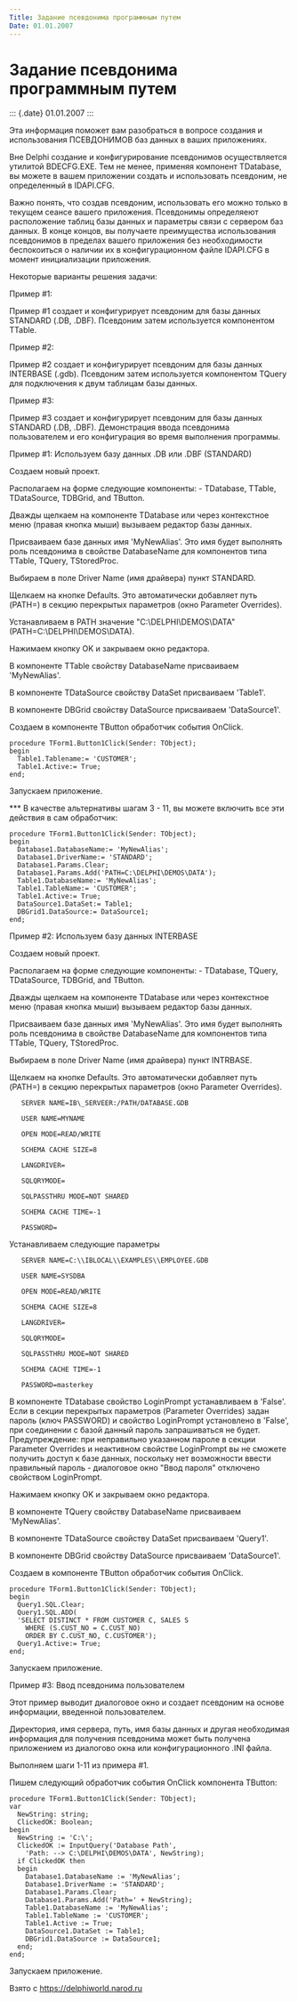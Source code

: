 ```yaml
---
Title: Задание псевдонима программным путем
Date: 01.01.2007
---
```



Задание псевдонима программным путем
====================================

::: {.date}
01.01.2007
:::

Эта информация поможет вам разобраться в вопросе создания и
использования ПСЕВДОНИМОВ баз данных в ваших приложениях.

Вне Delphi создание и конфигурирование псевдонимов осуществляется
утилитой BDECFG.EXE. Тем не менее, применяя компонент TDatabase, вы
можете в вашем приложении создать и использовать псевдоним, не
определенный в IDAPI.CFG.

Важно понять, что создав псевдоним, использовать его можно только в
текущем сеансе вашего приложения. Псевдонимы определяеют расположение
таблиц базы данных и параметры связи с сервером баз данных. В конце
концов, вы получаете преимущества использования псевдонимов в пределах
вашего приложения без необходимости беспокоиться о наличии их в
конфигурационном файле IDAPI.CFG в момент инициализации приложения.

Некоторые варианты решения задачи:

Пример \#1:

Пример \#1 создает и конфигурирует псевдоним для базы данных STANDARD
(.DB, .DBF). Псевдоним затем используется компонентом TTable.

Пример \#2:

Пример \#2 создает и конфигурирует псевдоним для базы данных INTERBASE
(.gdb). Псевдоним затем используется компонентом TQuery для подключения
к двум таблицам базы данных.

Пример \#3:

Пример \#3 создает и конфигурирует псевдоним для базы данных STANDARD
(.DB, .DBF). Демонстрация ввода псевдонима пользователем и его
конфигурация во время выполнения программы.

Пример \#1: Используем базу данных .DB или .DBF (STANDARD)

Создаем новый проект.

Располагаем на форме следующие компоненты: - TDatabase, TTable,
TDataSource, TDBGrid, and TButton.

Дважды щелкаем на компоненте TDatabase или через контекстное меню
(правая кнопка мыши) вызываем редактор базы данных.

Присваиваем базе данных имя \'MyNewAlias\'. Это имя будет выполнять роль
псевдонима в свойстве DatabaseName для компонентов типа TTable, TQuery,
TStoredProc.

Выбираем в поле Driver Name (имя драйвера) пункт STANDARD.

Щелкаем на кнопке Defaults. Это автоматически добавляет путь (PATH=) в
секцию перекрытых параметров (окно Parameter Overrides).

Устанавливаем в PATH значение "C:\\DELPHI\\DEMOS\\DATA"
(PATH=C:\\DELPHI\\DEMOS\\DATA).

Нажимаем кнопку OK и закрываем окно редактора.

В компоненте TTable свойству DatabaseName присваиваем \'MyNewAlias\'.

В компоненте TDataSource свойству DataSet присваиваем \'Table1\'.

В компоненте DBGrid свойству DataSource присваиваем \'DataSource1\'.

Создаем в компоненте TButton обработчик события OnClick.

    procedure TForm1.Button1Click(Sender: TObject);
    begin
      Table1.Tablename:= 'CUSTOMER';
      Table1.Active:= True;
    end;

Запускаем приложение.

\*\*\* В качестве альтернативы шагам 3 - 11, вы можете включить все эти
действия в сам обработчик:

    procedure TForm1.Button1Click(Sender: TObject);
    begin
      Database1.DatabaseName:= 'MyNewAlias';
      Database1.DriverName:= 'STANDARD';
      Database1.Params.Clear;
      Database1.Params.Add('PATH=C:\DELPHI\DEMOS\DATA');
      Table1.DatabaseName:= 'MyNewAlias';
      Table1.TableName:= 'CUSTOMER';
      Table1.Active:= True;
      DataSource1.DataSet:= Table1;
      DBGrid1.DataSource:= DataSource1;
    end;

Пример \#2: Используем базу данных INTERBASE

Создаем новый проект.

Располагаем на форме следующие компоненты: - TDatabase, TQuery,
TDataSource, TDBGrid, and TButton.

Дважды щелкаем на компоненте TDatabase или через контекстное меню
(правая кнопка мыши) вызываем редактор базы данных.

Присваиваем базе данных имя \'MyNewAlias\'. Это имя будет выполнять роль
псевдонима в свойстве DatabaseName для компонентов типа TTable, TQuery,
TStoredProc.

Выбираем в поле Driver Name (имя драйвера) пункт INTRBASE.

Щелкаем на кнопке Defaults. Это автоматически добавляет путь (PATH=) в
секцию перекрытых параметров (окно Parameter Overrides).

       SERVER NAME=IB\_SERVEER:/PATH/DATABASE.GDB

       USER NAME=MYNAME

       OPEN MODE=READ/WRITE

       SCHEMA CACHE SIZE=8

       LANGDRIVER=

       SQLQRYMODE=

       SQLPASSTHRU MODE=NOT SHARED

       SCHEMA CACHE TIME=-1

       PASSWORD=

Устанавливаем следующие параметры

       SERVER NAME=C:\\IBLOCAL\\EXAMPLES\\EMPLOYEE.GDB

       USER NAME=SYSDBA

       OPEN MODE=READ/WRITE

       SCHEMA CACHE SIZE=8

       LANGDRIVER=

       SQLQRYMODE=

       SQLPASSTHRU MODE=NOT SHARED

       SCHEMA CACHE TIME=-1

       PASSWORD=masterkey

В компоненте TDatabase свойство LoginPrompt устанавливаем в \'False\'.
Если в секции перекрытых параметров (Parameter Overrides) задан пароль
(ключ PASSWORD) и свойство LoginPrompt установлено в \'False\', при
соединении с базой данный пароль запрашиваться не будет. Предупреждение:
при неправильно указанном пароле в секции Parameter Overrides и
неактивном свойстве LoginPrompt вы не сможете получить доступ к базе
данных, поскольку нет возможности ввести правильный пароль - диалоговое
окно \"Ввод пароля\" отключено свойством LoginPrompt.

Нажимаем кнопку OK и закрываем окно редактора.

В компоненте TQuery свойству DatabaseName присваиваем \'MyNewAlias\'.

В компоненте TDataSource свойству DataSet присваиваем \'Query1\'.

В компоненте DBGrid свойству DataSource присваиваем \'DataSource1\'.

Создаем в компоненте TButton обработчик события OnClick.

    procedure TForm1.Button1Click(Sender: TObject);
    begin
      Query1.SQL.Clear;
      Query1.SQL.ADD(
      'SELECT DISTINCT * FROM CUSTOMER C, SALES S
        WHERE (S.CUST_NO = C.CUST_NO)
        ORDER BY C.CUST_NO, C.CUSTOMER');
      Query1.Active:= True;
    end;

Запускаем приложение.

Пример \#3: Ввод псевдонима пользователем

Этот пример выводит диалоговое окно и создает псевдоним на основе
информации, введенной пользователем.

Директория, имя сервера, путь, имя базы данных и другая необходимая
информация для получения псевдонима может быть получена приложением из
диалогово окна или конфигурационного .INI файла.

Выполняем шаги 1-11 из примера \#1.

Пишем следующий обработчик события OnClick компонента TButton:

    procedure TForm1.Button1Click(Sender: TObject);
    var
      NewString: string;
      ClickedOK: Boolean;
    begin
      NewString := 'C:\';
      ClickedOK := InputQuery('Database Path',
        'Path: --> C:\DELPHI\DEMOS\DATA', NewString);
      if ClickedOK then
      begin
        Database1.DatabaseName := 'MyNewAlias';
        Database1.DriverName := 'STANDARD';
        Database1.Params.Clear;
        Database1.Params.Add('Path=' + NewString);
        Table1.DatabaseName := 'MyNewAlias';
        Table1.TableName := 'CUSTOMER';
        Table1.Active := True;
        DataSource1.DataSet := Table1;
        DBGrid1.DataSource := DataSource1;
      end;
    end;

Запускаем приложение.

Взято с <https://delphiworld.narod.ru>
